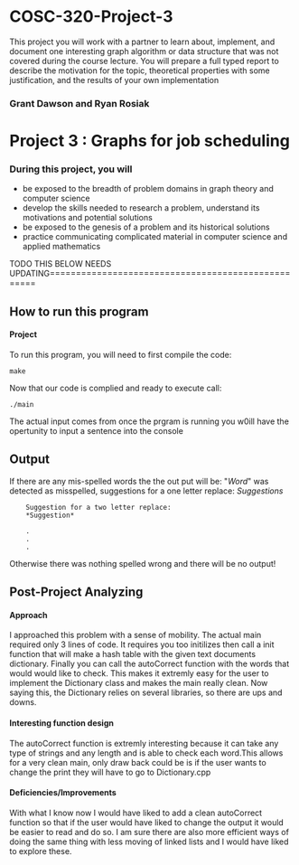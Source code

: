 # COSC-320-Project-3
This project you will work with a partner to learn about, implement, and document one interesting graph algorithm or data structure that was not covered during the course lecture. You will prepare a full typed report to describe the motivation for the topic, theoretical properties with some justification, and the results of your own implementation

### Grant Dawson and Ryan Rosiak

# Project 3 : Graphs for job scheduling

### During this project, you will
*  be exposed to the breadth of problem domains in graph theory and computer science
*  develop the skills needed to research a problem, understand its motivations and potential solutions
*  be exposed to the genesis of a problem and its historical solutions
*  practice communicating complicated material in computer science and applied mathematics

TODO THIS BELOW NEEDS UPDATING===================================================

## How to run this program
#### Project
To run this program, you will need to first compile the code:

````
make
````

Now that our code is complied and ready to execute call:

````
./main
````
The actual input comes from once the prgram is running you w0ill have the opertunity to input a sentence into the console

## Output

If there are any mis-spelled words the the out put will be:
    "*Word*" was detected as misspelled, suggestions for a one letter replace:
    *Suggestions*

		Suggestion for a two letter replace:
		*Suggestion*

		.
		.
		.



Otherwise there was nothing spelled wrong and there will be no output!

## Post-Project Analyzing

#### Approach
I approached this problem with a sense of mobility. The actual main required only 3 lines of code. It requires you too initilizes then call a init function that will make a hash table with the given text documents dictionary. Finally you can call the autoCorrect function with the words that would would like to check. This makes it extremly easy for the user to implement the Dictionary class and makes the main really clean. Now saying this, the Dictionary relies on several libraries, so there are ups and downs.

#### Interesting function design
The autoCorrect function is extremly interesting because it can take any type of strings and any length and is able to check each word.This allows for a very clean main, only draw back could be is if the user wants to change the print they will have to go to Dictionary.cpp

#### Deficiencies/Improvements
With what I know now I would have liked to add a clean autoCorrect function so that if the user would have liked to change the output it would be easier to read and do so. I am sure there are also more efficient ways of doing the same thing with less moving of linked lists and I would have liked to explore these.
